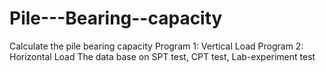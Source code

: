 # Pile---Bearing--capacity
Calculate the pile bearing capacity
Program 1: Vertical Load
Program 2: Horizontal Load
The data base on SPT test, CPT test, Lab-experiment test
